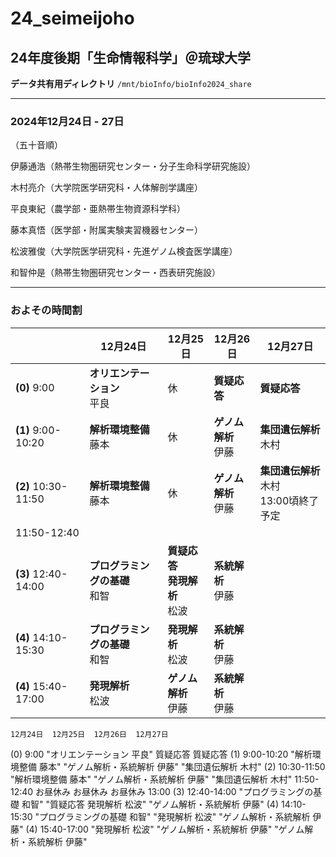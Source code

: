 # 24_seimeijoho
## 24年度後期「生命情報科学」＠琉球大学 

**データ共有用ディレクトリ** `/mnt/bioInfo/bioInfo2024_share`

----------

### 2024年12月24日 - 27日

（五十音順）

伊藤通浩（熱帯生物圏研究センター・分子生命科学研究施設）

木村亮介（大学院医学研究科・人体解剖学講座）

平良東紀（農学部・亜熱帯生物資源科学科）

藤本真悟（医学部・附属実験実習機器センター）

松波雅俊（大学院医学研究科・先進ゲノム検査医学講座）

和智仲是（熱帯生物圏研究センター・西表研究施設）

----------

### およその時間割

||12月24日|12月25日|12月26日|12月27日|
|-|-|-|-|-|
|**(0)** 9:00|**オリエンテーション**<br>平良 |休|**質疑応答**<br>|**質疑応答**<br>|
|**(1)** 9:00-10:20|**解析環境整備**<br>藤本|休|**ゲノム解析**<br>伊藤|**集団遺伝解析**<br>木村|
|**(2)** 10:30-11:50|**解析環境整備**<br>藤本|休|**ゲノム解析**<br>伊藤|**集団遺伝解析**<br>木村<br>13:00頃終了予定|
|11:50-12:40|||
|**(3)** 12:40-14:00|**プログラミングの基礎**<br>和智|**質疑応答**<br>**発現解析**<br>松波|**系統解析**<br>伊藤||
|**(4)** 14:10-15:30|**プログラミングの基礎**<br>和智|**発現解析**<br>松波|**系統解析**<br>伊藤||
|**(4)** 15:40-17:00|**発現解析**<br>松波|**ゲノム解析**<br>伊藤|**系統解析**<br>伊藤||


	12月24日	12月25日	12月26日	12月27日
(0) 9:00	"オリエンテーション
平良"		質疑応答	質疑応答
(1) 9:00-10:20	"解析環境整備
藤本"		"ゲノム解析・系統解析
伊藤"	"集団遺伝解析
木村"
(2) 10:30-11:50	"解析環境整備
藤本"		"ゲノム解析・系統解析
伊藤"	"集団遺伝解析
木村"
11:50-12:40	お昼休み	お昼休み	お昼休み	13:00
(3) 12:40-14:00	"プログラミングの基礎
和智"	"質疑応答
発現解析
松波"	"ゲノム解析・系統解析
伊藤"	
(4) 14:10-15:30	"プログラミングの基礎
和智"	"発現解析
松波"	"ゲノム解析・系統解析
伊藤"	
(4) 15:40-17:00	"発現解析
松波"	"ゲノム解析・系統解析
伊藤"	"ゲノム解析・系統解析
伊藤"	
